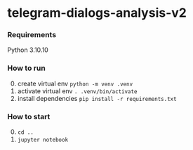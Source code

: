 # telegram-dialogs-analysis-v2


### Requirements
Python 3.10.10


### How to run
0. create virtual env
```python -m venv .venv```
1. activate virtual env
```. .venv/bin/activate```
2. install dependencies 
```pip install -r requirements.txt```

### How to start
0. ```cd ..```
0. ```jupyter notebook```